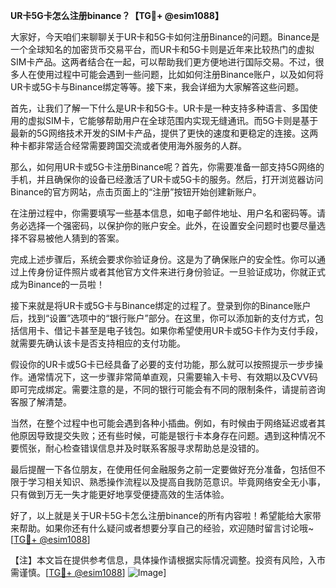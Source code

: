 **UR卡5G卡怎么注册binance？【TG💪+ @esim1088】**

大家好，今天咱们来聊聊关于UR卡和5G卡如何注册Binance的问题。Binance是一个全球知名的加密货币交易平台，而UR卡和5G卡则是近年来比较热门的虚拟SIM卡产品。这两者结合在一起，可以帮助我们更方便地进行国际交易。不过，很多人在使用过程中可能会遇到一些问题，比如如何注册Binance账户，以及如何将UR卡或5G卡与Binance绑定等等。接下来，我会详细为大家解答这些问题。

首先，让我们了解一下什么是UR卡和5G卡。UR卡是一种支持多种语言、多国使用的虚拟SIM卡，它能够帮助用户在全球范围内实现无缝通讯。而5G卡则是基于最新的5G网络技术开发的SIM卡产品，提供了更快的速度和更稳定的连接。这两种卡都非常适合经常需要跨国交流或者使用海外服务的人群。

那么，如何用UR卡或5G卡注册Binance呢？首先，你需要准备一部支持5G网络的手机，并且确保你的设备已经激活了UR卡或5G卡的服务。然后，打开浏览器访问Binance的官方网站，点击页面上的“注册”按钮开始创建新账户。

在注册过程中，你需要填写一些基本信息，如电子邮件地址、用户名和密码等。请务必选择一个强密码，以保护你的账户安全。此外，在设置安全问题时也要尽量选择不容易被他人猜到的答案。

完成上述步骤后，系统会要求你验证身份。这是为了确保账户的安全性。你可以通过上传身份证件照片或者其他官方文件来进行身份验证。一旦验证成功，你就正式成为Binance的一员啦！

接下来就是将UR卡或5G卡与Binance绑定的过程了。登录到你的Binance账户后，找到“设置”选项中的“银行账户”部分。在这里，你可以添加新的支付方式，包括信用卡、借记卡甚至是电子钱包。如果你希望使用UR卡或5G卡作为支付手段，就需要先确认该卡是否支持相应的支付功能。

假设你的UR卡或5G卡已经具备了必要的支付功能，那么就可以按照提示一步步操作。通常情况下，这一步骤非常简单直观，只需要输入卡号、有效期以及CVV码即可完成绑定。需要注意的是，不同的银行可能会有不同的限制条件，请提前咨询客服了解清楚。

当然，在整个过程中也可能会遇到各种小插曲。例如，有时候由于网络延迟或者其他原因导致提交失败；还有些时候，可能是银行卡本身存在问题。遇到这种情况不要慌张，耐心检查错误信息并及时联系客服寻求帮助总是没错的。

最后提醒一下各位朋友，在使用任何金融服务之前一定要做好充分准备，包括但不限于学习相关知识、熟悉操作流程以及提高自我防范意识。毕竟网络安全无小事，只有做到万无一失才能更好地享受便捷高效的生活体验。

好了，以上就是关于UR卡5G卡怎么注册binance的所有内容啦！希望能给大家带来帮助。如果你还有什么疑问或者想要分享自己的经验，欢迎随时留言讨论哦~ [[TG💪+ @esim1088](https://t.me/s/esim1088)] 

【注】本文旨在提供参考信息，具体操作请根据实际情况调整。投资有风险，入市需谨慎。[[TG💪+ @esim1088](https://t.me/s/esim1088)] ![Image](https://i.postimg.cc/4NQfJmqS/Snipaste-2025-05-13-00-14-12.png)]